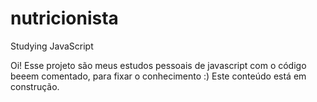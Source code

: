 # nutricionista
Studying JavaScript


Oi! Esse projeto são meus estudos pessoais de javascript com o código beeem comentado, para fixar o conhecimento :)
Este conteúdo está em construção.
